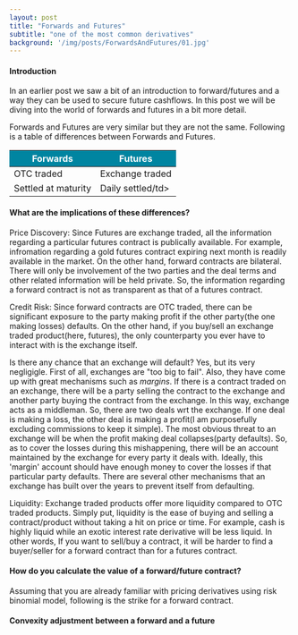 ```yaml
---
layout: post
title: "Forwards and Futures"
subtitle: "one of the most common derivatives"
background: '/img/posts/ForwardsAndFutures/01.jpg'
---
```

<h4> Introduction </h4>
In an earlier post we saw a bit of an introduction to forward/futures and a way they can be used to secure future cashflows. In this post we will be diving into the world of forwards and futures in a bit more detail.

Forwards and Futures are very similar but they are not the same. Following is a table of differences between Forwards and Futures.

<table class="content-table">

  <thead>
    <tr style="background-color: #0085A1 ; color: #ffffff;text-align: center;font-weight: bold;">
      <th>Forwards</th>
      <th>Futures</th>
    </tr>
  </thead>

  <tbody>
    <tr>
      <td>OTC traded</td>
      <td>Exchange traded</td>
    </tr>
     <tr>
      <td>Settled at maturity</td>
      <td>Daily settled/td>
    </tr>
  </tbody>

</table>

<h4> What are the implications of these differences?</h4>

Price Discovery: Since Futures are exchange traded, all the information regarding a particular futures contract is publically available. For example, infromation regarding a gold futures contract expiring next month is readily available in the market. On the other hand, forward contracts are bilateral. There will only be involvement of the two parties and the deal terms and other related information will be held private. So, the information regarding a forward contract is not as transparent as that of a futures contract.

Credit Risk: Since forward contracts are OTC traded, there can be significant exposure to the party making profit if the other party(the one making losses) defaults. On the other hand, if you buy/sell an exchange traded product(here, futures), the only counterparty you ever have to interact with is the exchange itself. 

Is there any chance that an exchange will default? Yes, but its very negligigle. First of all, exchanges are "too big to fail". Also, they have come up with great mechanisms such as <i>margins</i>. If there is a contract traded on an exchange, there will be a party selling the contract to the exchange and another party buying the contract from the exchange. In this way, exchange acts as a middleman. So, there are two deals wrt the exchange. If one deal is making a loss, the other deal is making a profit(I am purposefully excluding commissions to keep it simple). The most obvious threat to an exchange will be when the profit making deal collapses(party defaults). So, as to cover the losses during this mishappening, there will be an account maintained by the exchange for every party it deals with. Ideally, this 'margin' account should have enough money to cover the losses if that particular party defaults. There are several other mechanisms that an exchange has built over the years to prevent itself from defaulting.

Liquidity: Exchange traded products offer more liquidity compared to OTC traded products. Simply put, liquidity is the ease of buying and selling a contract/product without taking a hit on price or time. For example, cash is highly liquid while an exotic interest rate derivative will be less liquid. In other words, If you want to sell/buy a contract, it will be harder to find a buyer/seller for a forward contract than for a futures contract.

<h4> How do you calculate the value of a forward/future contract?</h4>
Assuming that you are already familiar with pricing derivatives using risk binomial model, following is the strike for a forward contract.


<h4> Convexity adjustment between a forward and a future</h4>
